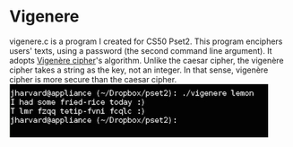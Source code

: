 Vigenere
========

vigenere.c is a program I created for CS50 Pset2. This program enciphers users' texts, using a password (the second command line argument). It adopts [Vigenère cipher](http://en.wikipedia.org/wiki/Vigenère_cipher "wiki")'s algorithm. Unlike the caesar cipher, the vigenère cipher takes a string as the key, not an integer. In that sense, vigenère cipher is more secure than the caesar cipher.  
![screenshot](vigenere.jpg)

